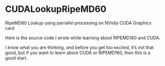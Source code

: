 # CUDALookupRipeMD60
RipeMD60 Lookup using parrallel processing on NVidia CUDA Graphics card

Here is the source code I wrote while learning about RIPEMD160 and CUDA.

I know what you are thinking, and before you get too excited, it’s not that good, but if you want to learn about CUDA or RIPEMD160, then this is a good start.


